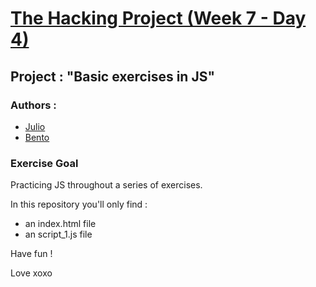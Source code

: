 # [The Hacking Project (Week 7 - Day 4)](https://www.thehackingproject.org/fr)

## Project : "Basic exercises in JS"

### Authors :
- [Julio](https://github.com/Popikadir)
- [Bento](https://github.com/davidBentoPereira)

### Exercise Goal
Practicing JS throughout a series of exercises.

In this repository you'll only find :
- an index.html file
- an script_1.js file

Have fun !

Love xoxo
